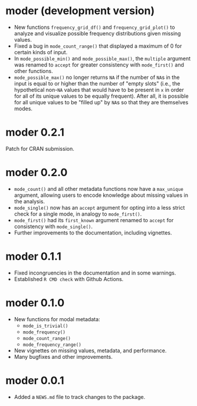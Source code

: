 # moder (development version)

-   New functions `frequency_grid_df()` and `frequency_grid_plot()` to analyze and visualize possible frequency distributions given missing values.
-   Fixed a bug in `mode_count_range()` that displayed a maximum of 0 for certain kinds of input.
-   In `mode_possible_min()` and `mode_possible_max()`, the `multiple` argument was renamed to `accept` for greater consistency with `mode_first()` and other functions.
-   `mode_possible_max()` no longer returns `NA` if the number of `NA`s in the input is equal to or higher than the number of "empty slots" (i.e., the hypothetical non-`NA` values that would have to be present in `x` in order for all of its unique values to be equally frequent). After all, it is possible for all unique values to be "filled up" by `NA`s so that they are themselves modes.

# moder 0.2.1

Patch for CRAN submission.

# moder 0.2.0

-   `mode_count()` and all other metadata functions now have a `max_unique` argument, allowing users to encode knowledge about missing values in the analysis.
-   `mode_single()` now has an `accept` argument for opting into a less strict check for a single mode, in analogy to `mode_first()`.
-   `mode_first()` had its `first_known` argument renamed to `accept` for consistency with `mode_single()`.
-   Further improvements to the documentation, including vignettes.

# moder 0.1.1

-   Fixed incongruencies in the documentation and in some warnings.
-   Established ⁠`R CMD check` with Github Actions.

# moder 0.1.0

-   New functions for modal metadata:
    -   `mode_is_trivial()`
    -   `mode_frequency()`
    -   `mode_count_range()`
    -   `mode_frequency_range()`
-   New vignettes on missing values, metadata, and performance.
-   Many bugfixes and other improvements.

# moder 0.0.1

-   Added a `NEWS.md` file to track changes to the package.
